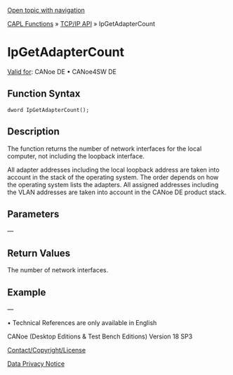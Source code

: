 [Open topic with navigation](../../../../../CANoeDEFamily.htm#Topics/CAPLFunctions/TCPIPAPI/Functions/CAPLfunctionIPGetAdapterCount.md)

[CAPL Functions](../../CAPLfunctions.md) » [TCP/IP API](../CAPLfunctionsTCPIPOverview.md) » IpGetAdapterCount

# IpGetAdapterCount

[Valid for](../../../Shared/FeatureAvailability.md):  CANoe DE • CANoe4SW DE

## Function Syntax

```
dword IpGetAdapterCount();
```

## Description

The function returns the number of network interfaces for the local computer, not including the loopback interface.

All adapter addresses including the local loopback address are taken into account in the stack of the operating system. The order depends on how the operating system lists the adapters. All assigned addresses including the VLAN addresses are taken into account in the CANoe DE product stack.

## Parameters

—

## Return Values

The number of network interfaces.

## Example

—

•  Technical References are only available in English

CANoe (Desktop Editions & Test Bench Editions) Version 18 SP3

[Contact/Copyright/License](../../../Shared/ContactCopyrightLicense.md)

[Data Privacy Notice](https://www.vector.com/int/en/company/get-info/privacy-policy/)
